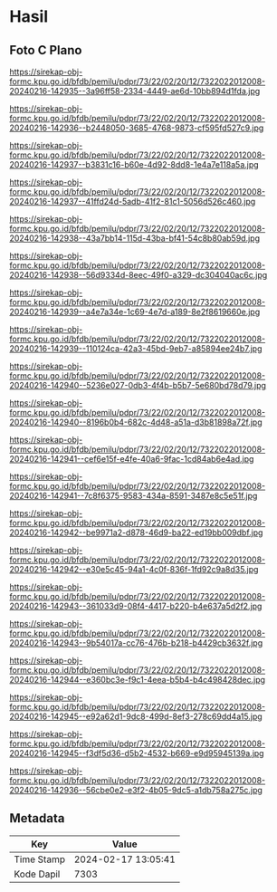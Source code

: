 # Hasil

## Foto C Plano

https://sirekap-obj-formc.kpu.go.id/bfdb/pemilu/pdpr/73/22/02/20/12/7322022012008-20240216-142935--3a96ff58-2334-4449-ae6d-10bb894d1fda.jpg

https://sirekap-obj-formc.kpu.go.id/bfdb/pemilu/pdpr/73/22/02/20/12/7322022012008-20240216-142936--b2448050-3685-4768-9873-cf595fd527c9.jpg

https://sirekap-obj-formc.kpu.go.id/bfdb/pemilu/pdpr/73/22/02/20/12/7322022012008-20240216-142937--b3831c16-b60e-4d92-8dd8-1e4a7e118a5a.jpg

https://sirekap-obj-formc.kpu.go.id/bfdb/pemilu/pdpr/73/22/02/20/12/7322022012008-20240216-142937--41ffd24d-5adb-41f2-81c1-5056d526c460.jpg

https://sirekap-obj-formc.kpu.go.id/bfdb/pemilu/pdpr/73/22/02/20/12/7322022012008-20240216-142938--43a7bb14-115d-43ba-bf41-54c8b80ab59d.jpg

https://sirekap-obj-formc.kpu.go.id/bfdb/pemilu/pdpr/73/22/02/20/12/7322022012008-20240216-142938--56d9334d-8eec-49f0-a329-dc304040ac6c.jpg

https://sirekap-obj-formc.kpu.go.id/bfdb/pemilu/pdpr/73/22/02/20/12/7322022012008-20240216-142939--a4e7a34e-1c69-4e7d-a189-8e2f8619660e.jpg

https://sirekap-obj-formc.kpu.go.id/bfdb/pemilu/pdpr/73/22/02/20/12/7322022012008-20240216-142939--110124ca-42a3-45bd-9eb7-a85894ee24b7.jpg

https://sirekap-obj-formc.kpu.go.id/bfdb/pemilu/pdpr/73/22/02/20/12/7322022012008-20240216-142940--5236e027-0db3-4f4b-b5b7-5e680bd78d79.jpg

https://sirekap-obj-formc.kpu.go.id/bfdb/pemilu/pdpr/73/22/02/20/12/7322022012008-20240216-142940--8196b0b4-682c-4d48-a51a-d3b81898a72f.jpg

https://sirekap-obj-formc.kpu.go.id/bfdb/pemilu/pdpr/73/22/02/20/12/7322022012008-20240216-142941--cef6e15f-e4fe-40a6-9fac-1cd84ab6e4ad.jpg

https://sirekap-obj-formc.kpu.go.id/bfdb/pemilu/pdpr/73/22/02/20/12/7322022012008-20240216-142941--7c8f6375-9583-434a-8591-3487e8c5e51f.jpg

https://sirekap-obj-formc.kpu.go.id/bfdb/pemilu/pdpr/73/22/02/20/12/7322022012008-20240216-142942--be9971a2-d878-46d9-ba22-ed19bb009dbf.jpg

https://sirekap-obj-formc.kpu.go.id/bfdb/pemilu/pdpr/73/22/02/20/12/7322022012008-20240216-142942--e30e5c45-94a1-4c0f-836f-1fd92c9a8d35.jpg

https://sirekap-obj-formc.kpu.go.id/bfdb/pemilu/pdpr/73/22/02/20/12/7322022012008-20240216-142943--361033d9-08f4-4417-b220-b4e637a5d2f2.jpg

https://sirekap-obj-formc.kpu.go.id/bfdb/pemilu/pdpr/73/22/02/20/12/7322022012008-20240216-142943--9b54017a-cc76-476b-b218-b4429cb3632f.jpg

https://sirekap-obj-formc.kpu.go.id/bfdb/pemilu/pdpr/73/22/02/20/12/7322022012008-20240216-142944--e360bc3e-f9c1-4eea-b5b4-b4c498428dec.jpg

https://sirekap-obj-formc.kpu.go.id/bfdb/pemilu/pdpr/73/22/02/20/12/7322022012008-20240216-142945--e92a62d1-9dc8-499d-8ef3-278c69dd4a15.jpg

https://sirekap-obj-formc.kpu.go.id/bfdb/pemilu/pdpr/73/22/02/20/12/7322022012008-20240216-142945--f3df5d36-d5b2-4532-b669-e9d95945139a.jpg

https://sirekap-obj-formc.kpu.go.id/bfdb/pemilu/pdpr/73/22/02/20/12/7322022012008-20240216-142936--56cbe0e2-e3f2-4b05-9dc5-a1db758a275c.jpg


## Metadata

| Key        | Value               |
| ---------- | ------------------- |
| Time Stamp | 2024-02-17 13:05:41 |
| Kode Dapil | 7303                |



